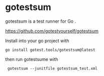 # gotestsum

gotestsum is a test runner for Go .

https://github.com/gotestyourself/gotestsum

Install into your go project with

```shell
go install gotest.tools/gotestsum@latest
```

then run gotestsume with

```shell
 gotestsum --junitfile gotestsum_test.xml
```
